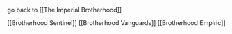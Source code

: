 go back to [[The Imperial Brotherhood]]

[[Brotherhood Sentinel]] [[Brotherhood Vanguards]] [[Brotherhood Empiric]] 